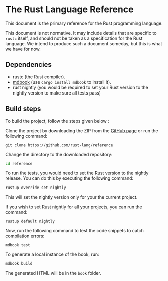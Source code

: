# The Rust Language Reference

This document is the primary reference for the Rust programming language.

This document is not normative. It may include details that are specific
to `rustc` itself, and should not be taken as a specification for the
Rust language. We intend to produce such a document someday, but this is
what we have for now.

## Dependencies

- rustc (the Rust compiler).
- [mdbook](https://rust-lang.github.io/mdBook/) (use `cargo install mdbook` to install it).
- rust nightly (you would be required to set your Rust version to the nightly version to make sure all tests pass)

## Build steps

To build the project, follow the steps given below :

Clone the project by downloading the ZIP from the [GitHub page](https://github.com/rust-lang/reference) or
run the following command:

```
git clone https://github.com/rust-lang/reference
```

Change the directory to the downloaded repository:

```sh
cd reference
```

To run the tests, you would need to set the Rust version to the nightly release. You can do this by executing the following command:

```shell
rustup override set nightly
```

This will set the nightly version only for your the current project.

If you wish to set Rust nightly for all your projects, you can run the command: 

```shell
rustup default nightly
```

Now, run the following command to test the code snippets to catch compilation errors:

```shell
mdbook test
```


To generate a local instance of the book, run:

```sh
mdbook build
```

The generated HTML will be in the `book` folder.
